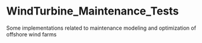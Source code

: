 # WindTurbine_Maintenance_Tests
Some implementations related to maintenance modeling and optimization of offshore wind farms
